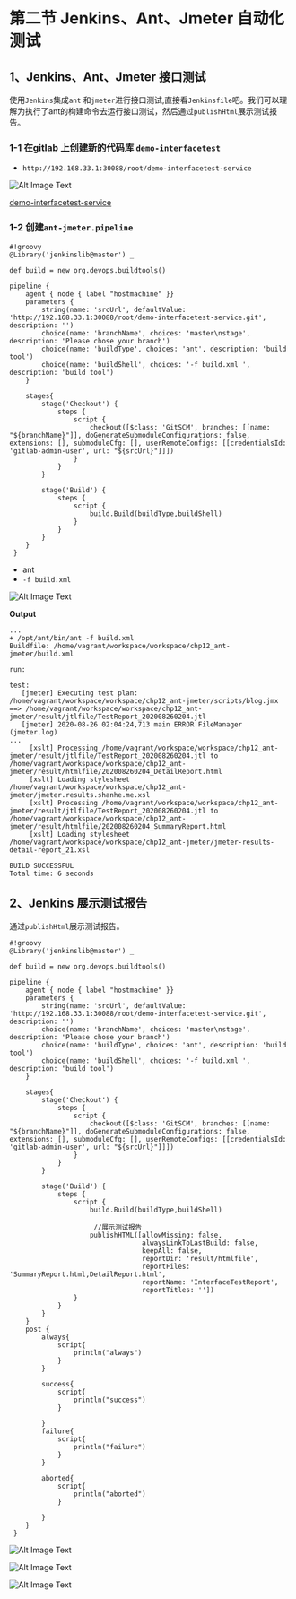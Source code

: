 # 第二节 Jenkins、Ant、Jmeter 自动化测试

## 1、Jenkins、Ant、Jmeter 接口测试

使用`Jenkins`集成`ant` 和`jmeter`进行接口测试,直接看`Jenkinsfile`吧。我们可以理解为执行了ant的构建命令去运行接口测试，然后通过`publishHtml`展示测试报告。

### 1-1 在gitlab 上创建新的代码库 `demo-interfacetest`

* `http://192.168.33.1:30088/root/demo-interfacetest-service`

![Alt Image Text](../images/chp13_2_1.png "body image")

[demo-interfacetest-service](https://github.com/Chao-Xi/jmetertest)

### 1-2 创建`ant-jmeter.pipeline`

```
#!groovy
@Library('jenkinslib@master') _

def build = new org.devops.buildtools()

pipeline {
 	agent { node { label "hostmachine" }}
 	parameters {
        string(name: 'srcUrl', defaultValue: 'http://192.168.33.1:30088/root/demo-interfacetest-service.git', description: '') 
        choice(name: 'branchName', choices: 'master\nstage', description: 'Please chose your branch')
        choice(name: 'buildType', choices: 'ant', description: 'build tool')
        choice(name: 'buildShell', choices: '-f build.xml ', description: 'build tool')
	}

 	stages{
        stage('Checkout') {
	        steps {
	        	script {
	            	checkout([$class: 'GitSCM', branches: [[name: "${branchName}"]], doGenerateSubmoduleConfigurations: false, extensions: [], submoduleCfg: [], userRemoteConfigs: [[credentialsId: 'gitlab-admin-user', url: "${srcUrl}"]]])
	            } 
	        }
	    }
        
		stage('Build') {
	        steps {
	        	script {
	            	build.Build(buildType,buildShell)
	            } 
	        }
	    }
    }
 }
```

* ant
* `-f build.xml`

![Alt Image Text](../images/chp13_2_2.png "body image")

**Output**

```
...
+ /opt/ant/bin/ant -f build.xml
Buildfile: /home/vagrant/workspace/workspace/chp12_ant-jmeter/build.xml

run:

test:
   [jmeter] Executing test plan: /home/vagrant/workspace/workspace/chp12_ant-jmeter/scripts/blog.jmx ==> /home/vagrant/workspace/workspace/chp12_ant-jmeter/result/jtlfile/TestReport_202008260204.jtl
   [jmeter] 2020-08-26 02:04:24,713 main ERROR FileManager (jmeter.log) 
...
     [xslt] Processing /home/vagrant/workspace/workspace/chp12_ant-jmeter/result/jtlfile/TestReport_202008260204.jtl to /home/vagrant/workspace/workspace/chp12_ant-jmeter/result/htmlfile/202008260204_DetailReport.html
     [xslt] Loading stylesheet /home/vagrant/workspace/workspace/chp12_ant-jmeter/jmeter.results.shanhe.me.xsl
     [xslt] Processing /home/vagrant/workspace/workspace/chp12_ant-jmeter/result/jtlfile/TestReport_202008260204.jtl to /home/vagrant/workspace/workspace/chp12_ant-jmeter/result/htmlfile/202008260204_SummaryReport.html
     [xslt] Loading stylesheet /home/vagrant/workspace/workspace/chp12_ant-jmeter/jmeter-results-detail-report_21.xsl

BUILD SUCCESSFUL
Total time: 6 seconds
```


## 2、Jenkins 展示测试报告

通过`publishHtml`展示测试报告。

```
#!groovy
@Library('jenkinslib@master') _

def build = new org.devops.buildtools()

pipeline {
 	agent { node { label "hostmachine" }}
 	parameters {
        string(name: 'srcUrl', defaultValue: 'http://192.168.33.1:30088/root/demo-interfacetest-service.git', description: '') 
        choice(name: 'branchName', choices: 'master\nstage', description: 'Please chose your branch')
        choice(name: 'buildType', choices: 'ant', description: 'build tool')
        choice(name: 'buildShell', choices: '-f build.xml ', description: 'build tool')
	}

 	stages{
        stage('Checkout') {
	        steps {
	        	script {
	            	checkout([$class: 'GitSCM', branches: [[name: "${branchName}"]], doGenerateSubmoduleConfigurations: false, extensions: [], submoduleCfg: [], userRemoteConfigs: [[credentialsId: 'gitlab-admin-user', url: "${srcUrl}"]]])
	            } 
	        }
	    }
        
		stage('Build') {
	        steps {
	        	script {
	            	build.Build(buildType,buildShell)

                     //展示测试报告
                    publishHTML([allowMissing: false, 
                                 alwaysLinkToLastBuild: false, 
                                 keepAll: false, 
                                 reportDir: 'result/htmlfile', 
                                 reportFiles: 'SummaryReport.html,DetailReport.html', 
                                 reportName: 'InterfaceTestReport', 
                                 reportTitles: ''])
	            } 
	        }
	    }
    }
    post {
        always{
            script{
                println("always")
            }
        }
        
        success{
            script{
                println("success")  
            }
        
        }
        failure{
            script{
                println("failure")
            }
        }
        
        aborted{
            script{
                println("aborted")
            }
        
        }
    }
 }
```

![Alt Image Text](../images/chp13_2_3.png "body image")

![Alt Image Text](../images/chp13_2_4.png "body image")

![Alt Image Text](../images/chp13_2_5.png "body image")
